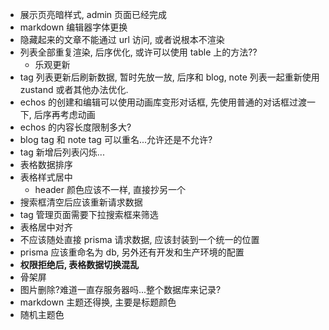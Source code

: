- 展示页亮暗样式, admin 页面已经完成
- markdown 编辑器字体更换
- 隐藏起来的文章不能通过 url 访问, 或者说根本不渲染
- 列表全部重复渲染, 后序优化, 或许可以使用 table 上的方法??
  - 乐观更新
- tag 列表更新后刷新数据, 暂时先放一放, 后序和 blog, note 列表一起重新使用 zustand 或者其他办法优化.
- echos 的创建和编辑可以使用动画库变形对话框, 先使用普通的对话框过渡一下, 后序再考虑动画
- echos 的内容长度限制多大?
- blog tag 和 note tag 可以重名...允许还是不允许?
- tag 新增后列表闪烁...
- 表格数据排序
- 表格样式居中
  - header 颜色应该不一样, 直接抄另一个
- 搜索框清空后应该重新请求数据
- tag 管理页面需要下拉搜索框来筛选
- 表格居中对齐
- 不应该随处直接 prisma 请求数据, 应该封装到一个统一的位置
- prisma 应该重命名为 db, 另外还有开发和生产环境的配置
- **权限拒绝后, 表格数据切换混乱**
- 骨架屏
- 图片删除?难道一直存服务器吗...整个数据库来记录?
- markdown 主题还得换, 主要是标题颜色
- 随机主题色

<!-- note -->
